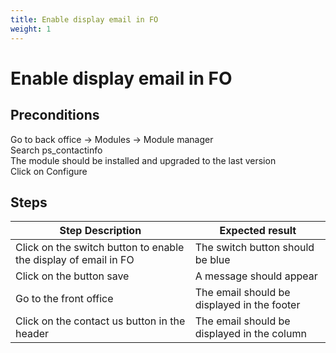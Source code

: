 ```yaml
---
title: Enable display email in FO
weight: 1
---
```


# Enable display email in FO

## Preconditions

Go to back office -> Modules -> Module manager<br />
Search ps_contactinfo<br />
The module should be installed and upgraded to the last version<br />
Click on Configure
## Steps
| Step Description | Expected result |
| ----- | ----- |
| Click on the switch button to enable the display of email in FO | The switch button should be blue |
| Click on the button save  | A message should appear  |
| Go to the front office  | The email should be displayed in the footer |
| Click on the contact us button in the header | The email should be displayed in the column |
